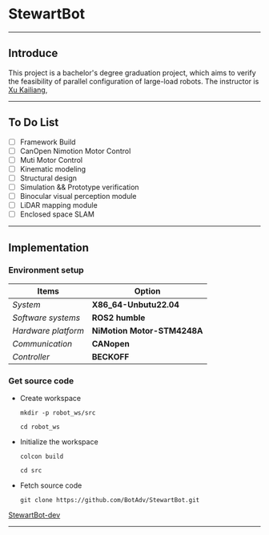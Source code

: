 # StewartBot

____

## Introduce

This project is a bachelor's degree graduation project, which aims to verify the feasibility of parallel configuration of large-load robots.
The instructor is [Xu Kailiang](https://zdh.xaut.edu.cn/info/1043/1330.htm),

____

## To Do List

- [ ] Framework Build  
- [ ] CanOpen Nimotion Motor Control  
- [ ] Muti Motor Control  
- [ ] Kinematic modeling  
- [ ] Structural design
- [ ] Simulation && Prototype verification  
- [ ] Binocular visual perception module  
- [ ] LiDAR mapping module
- [ ] Enclosed space SLAM

____

## Implementation

### Environment setup

| Items      | Option |  
| ----------- | ----------- |  
|*System* |**X86_64-Unbutu22.04** |  
|*Software systems* |**ROS2 humble**  |  
|*Hardware platform* |**NiMotion Motor-STM4248A** |  
|*Communication* |**CANopen** |  
|*Controller* |**BECKOFF**|  

### Get source code  

- Create workspace

  ```shell
  mkdir -p robot_ws/src
  ```  

  ```shell
  cd robot_ws
  ```  

- Initialize the workspace  

  ```shell
  colcon build
  ```  

  ```shell
  cd src
  ```  

- Fetch source code  

  ```shell
  git clone https://github.com/BotAdv/StewartBot.git
  ```

[StewartBot-dev](https://github.com/BotAdv/StewartBot.git)

____
